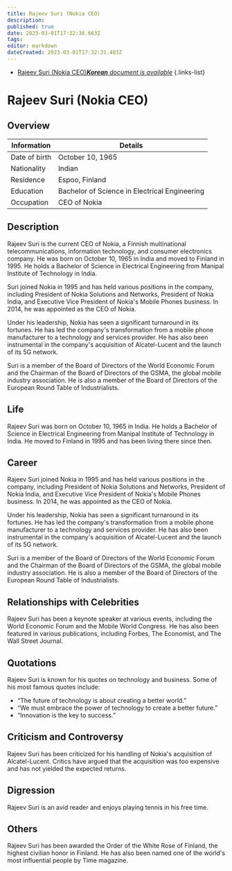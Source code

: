 ```yaml
---
title: Rajeev Suri (Nokia CEO)
description: 
published: true
date: 2023-03-01T17:32:38.663Z
tags: 
editor: markdown
dateCreated: 2023-03-01T17:32:31.483Z
---
```


- [Rajeev Suri (Nokia CEO)***Korean** document is available*](/ko/Knowledge-base/Dictionary/Person/rajeev-suri-nokia-ceo)
{.links-list}


# Rajeev Suri (Nokia CEO)

## Overview

| Information | Details |
| ---------- | ------- |
| Date of birth | October 10, 1965 |
| Nationality | Indian |
| Residence | Espoo, Finland |
| Education | Bachelor of Science in Electrical Engineering |
| Occupation | CEO of Nokia |

## Description

Rajeev Suri is the current CEO of Nokia, a Finnish multinational telecommunications, information technology, and consumer electronics company. He was born on October 10, 1965 in India and moved to Finland in 1995. He holds a Bachelor of Science in Electrical Engineering from Manipal Institute of Technology in India.

Suri joined Nokia in 1995 and has held various positions in the company, including President of Nokia Solutions and Networks, President of Nokia India, and Executive Vice President of Nokia's Mobile Phones business. In 2014, he was appointed as the CEO of Nokia.

Under his leadership, Nokia has seen a significant turnaround in its fortunes. He has led the company's transformation from a mobile phone manufacturer to a technology and services provider. He has also been instrumental in the company's acquisition of Alcatel-Lucent and the launch of its 5G network.

Suri is a member of the Board of Directors of the World Economic Forum and the Chairman of the Board of Directors of the GSMA, the global mobile industry association. He is also a member of the Board of Directors of the European Round Table of Industrialists.

## Life

Rajeev Suri was born on October 10, 1965 in India. He holds a Bachelor of Science in Electrical Engineering from Manipal Institute of Technology in India. He moved to Finland in 1995 and has been living there since then.

## Career

Rajeev Suri joined Nokia in 1995 and has held various positions in the company, including President of Nokia Solutions and Networks, President of Nokia India, and Executive Vice President of Nokia's Mobile Phones business. In 2014, he was appointed as the CEO of Nokia.

Under his leadership, Nokia has seen a significant turnaround in its fortunes. He has led the company's transformation from a mobile phone manufacturer to a technology and services provider. He has also been instrumental in the company's acquisition of Alcatel-Lucent and the launch of its 5G network.

Suri is a member of the Board of Directors of the World Economic Forum and the Chairman of the Board of Directors of the GSMA, the global mobile industry association. He is also a member of the Board of Directors of the European Round Table of Industrialists.

## Relationships with Celebrities

Rajeev Suri has been a keynote speaker at various events, including the World Economic Forum and the Mobile World Congress. He has also been featured in various publications, including Forbes, The Economist, and The Wall Street Journal.

## Quotations

Rajeev Suri is known for his quotes on technology and business. Some of his most famous quotes include:

- “The future of technology is about creating a better world.”
- “We must embrace the power of technology to create a better future.”
- “Innovation is the key to success.”

## Criticism and Controversy

Rajeev Suri has been criticized for his handling of Nokia's acquisition of Alcatel-Lucent. Critics have argued that the acquisition was too expensive and has not yielded the expected returns.

## Digression

Rajeev Suri is an avid reader and enjoys playing tennis in his free time.

## Others

Rajeev Suri has been awarded the Order of the White Rose of Finland, the highest civilian honor in Finland. He has also been named one of the world's most influential people by Time magazine.